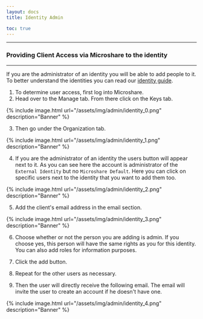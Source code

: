 ```yaml
---
layout: docs
title: Identity Admin

toc: true
---
```


---------------------------------------


### Providing Client Access via Microshare to the identity
---------------------------------------

If you are the administrator of an identity you will be able to add people to it. To better understand the identities you can read our [identity guide](../../../technical/microshare-platform-advanced/identity-guide/).

1. To determine user access, first log into Microshare. 
2. Head over to the Manage tab. From there click on the Keys tab.

{% include image.html url="/assets/img/admin/identity_0.png" description="Banner" %}

3. Then go under the Organization tab. 

{% include image.html url="/assets/img/admin/identity_1.png" description="Banner" %}

4. If you are the administrator of an identity the users button will appear next to it. As you can see here the account is administrator of the `External Identity` but no `Microshare Default`.
Here you can click on specific users next to the identity that you want to add them too. 

{% include image.html url="/assets/img/admin/identity_2.png" description="Banner" %}

5. Add the client's email address in the email section.

{% include image.html url="/assets/img/admin/identity_3.png" description="Banner" %}

6. Choose whether or not the person you are adding is admin. If you choose yes, this person will have the same rights as you for this identity. 
You can also add roles for information purposes.

7. Click the add button.

8. Repeat for the other users as necessary. 

9. Then the user will directly receive the following email. 
The email will invite the user to create an account if he doesn't have one. 

{% include image.html url="/assets/img/admin/identity_4.png" description="Banner" %}
